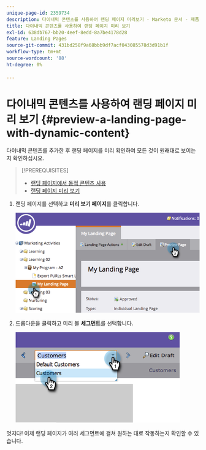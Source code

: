 ```yaml
---
unique-page-id: 2359734
description: 다이내믹 콘텐츠를 사용하여 랜딩 페이지 미리보기 - Marketo 문서 - 제품 설명서
title: 다이내믹 콘텐츠를 사용하여 랜딩 페이지 미리 보기
exl-id: 638db767-bb20-4eef-8edd-8a7be4178d28
feature: Landing Pages
source-git-commit: 431bd258f9a68bbb9df7acf043085578d3d91b1f
workflow-type: tm+mt
source-wordcount: '88'
ht-degree: 0%

---
```


# 다이내믹 콘텐츠를 사용하여 랜딩 페이지 미리 보기 {#preview-a-landing-page-with-dynamic-content}

다이내믹 콘텐츠를 추가한 후 랜딩 페이지를 미리 확인하여 모든 것이 원래대로 보이는지 확인하십시오.

>[!PREREQUISITES]
>
>* [랜딩 페이지에서 동적 콘텐츠 사용](/help/marketo/product-docs/demand-generation/landing-pages/personalizing-landing-pages/use-dynamic-content-in-a-landing-page.md)
>* [랜딩 페이지 미리 보기](/help/marketo/product-docs/demand-generation/landing-pages/landing-page-actions/preview-a-landing-page.md)

1. 랜딩 페이지를 선택하고 **미리 보기 페이지**&#x200B;를 클릭합니다.

   ![](assets/image2014-9-17-16-3a9-3a55.png)

1. 드롭다운을 클릭하고 미리 볼 **세그먼트**&#x200B;를 선택합니다.

   ![](assets/image2014-9-25-15-3a34-3a40.png)

멋지다! 이제 랜딩 페이지가 여러 세그먼트에 걸쳐 원하는 대로 작동하는지 확인할 수 있습니다.
